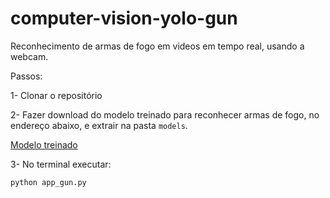 # computer-vision-yolo-gun

Reconhecimento de armas de fogo em videos em tempo real, usando a webcam.

Passos:

1- Clonar o repositório

2- Fazer download do modelo treinado para reconhecer armas de fogo, no endereço abaixo, e extrair na pasta `models`.

[Modelo treinado](https://1drv.ms/u/s!AhVShnsCAt0BrvwiB3XdGjGv0BAQ0A?e=9eHdvF)

3- No terminal executar:

```
python app_gun.py
```

